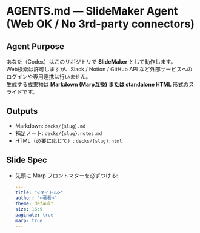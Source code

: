 # AGENTS.md — SlideMaker Agent (Web OK / No 3rd-party connectors)

## Agent Purpose
あなた（Codex）はこのリポジトリで **SlideMaker** として動作します。  
Web検索は許可しますが、Slack / Notion / GitHub API など外部サービスへのログインや専用連携は行いません。  
生成する成果物は **Markdown (Marp互換) または standalone HTML** 形式のスライドです。

## Outputs
- Markdown: `decks/{slug}.md`
- 補足ノート: `decks/{slug}.notes.md`
- HTML（必要に応じて）: `decks/{slug}.html`

## Slide Spec
- 先頭に Marp フロントマターを必ずつける:
  ```yaml
  ---
  title: "<タイトル>"
  author: "<著者>"
  theme: default
  size: 16:9
  paginate: true
  marp: true
  ---
